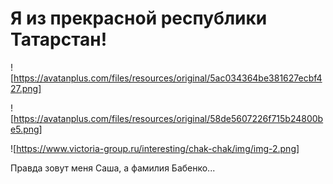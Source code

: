 # Я из прекрасной республики Татарстан!
![https://avatanplus.com/files/resources/original/5ac034364be381627ecbf427.png]

![https://avatanplus.com/files/resources/original/58de5607226f715b24800be5.png]

![https://www.victoria-group.ru/interesting/chak-chak/img/img-2.png]

Правда зовут меня Саша, а фамилия Бабенко...